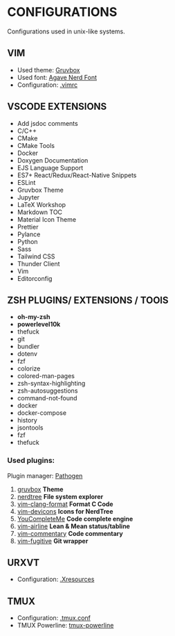
# CONFIGURATIONS
Configurations used in unix-like systems.

## VIM
- Used theme: [Gruvbox](https://github.com/morhetz/gruvbox)
- Used font: [Agave Nerd Font](https://github.com/ryanoasis/nerd-fonts/tree/master/patched-fonts/Agave)
- Configuration: [.vimrc](./vim/.vimrc)

## VSCODE EXTENSIONS

- Add jsdoc comments
- C/C++
- CMake
- CMake Tools
- Docker
- Doxygen Documentation
- EJS Language Support
- ES7+ React/Redux/React-Native Snippets
- ESLint
- Gruvbox Theme
- Jupyter
- LaTeX Workshop
- Markdown TOC
- Material Icon Theme
- Prettier
- Pylance
- Python
- Sass
- Tailwind CSS
- Thunder Client
- Vim
- Editorconfig

## ZSH PLUGINS/ EXTENSIONS / TOOlS


- **oh-my-zsh**
- **powerlevel10k**
- thefuck
- git
- bundler
- dotenv
- fzf
- colorize
- colored-man-pages
- zsh-syntax-highlighting
- zsh-autosuggestions
- command-not-found
- docker
- docker-compose
- history
- jsontools
- fzf
- thefuck

### Used plugins: 

Plugin manager: [Pathogen](https://github.com/tpope/vim-pathogen)

1. [gruvbox](https://github.com/morhetz/gruvbox) **Theme**
2. [nerdtree](https://github.com/preservim/nerdtree) **File system explorer**
3. [vim-clang-format](https://github.com/rhysd/vim-clang-format) **Format C Code**
4. [vim-devicons](https://github.com/ryanoasis/vim-devicons) **Icons for NerdTree**
5. [YouCompleteMe](https://github.com/ycm-core/YouCompleteMe) **Code complete engine**
6. [vim-airline](https://github.com/vim-airline/vim-airline) **Lean & Mean status/tabline**
7. [vim-commentary](https://github.com/tpope/vim-commentary) **Code commentary**
8. [vim-fugitive](https://github.com/tpope/vim-fugitive) **Git wrapper**

## URXVT
- Configuration: [.Xresources](./urxvt/.Xresources)

## TMUX
- Configuration: [.tmux.conf](./tmux/.tmux.conf)
- TMUX Powerline: [tmux-powerline](https://github.com/erikw/tmux-powerline)


